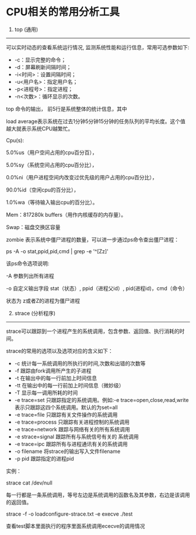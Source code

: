 CPU相关的常用分析工具
==================

1. top (通用)
------------

可以实时动态的查看系统运行情况, 监测系统性能和运行信息，常用可选参数如下:

* -c：显示完整的命令；
* -d：屏幕刷新间隔时间；  
* -i<时间>：设置间隔时间；
* -u<用户名>：指定用户名；
* -p<进程号>：指定进程；
* -n<次数>：循环显示的次数。

top 命令的输出， 前5行是系统整体的统计信息，其中

load average表示系统在过去1分钟5分钟15分钟的任务队列的平均长度。这个值越大就表示系统CPU越繁忙。

Cpu(s):

5.0%us（用户空间占用的cpu百分百），

5.0%sy（系统空间占用的cpu百分比），

0.0%ni（用户进程空间内改变过优先级的用户占用的cpu百分比），

90.0%id（空闲cpu的百分比），

1.0%wa（等待输入输出cpu的百分比）。

Mem：817280k buffers（用作内核缓存的内存量）。

Swap：磁盘交换区容量

zombie 表示系统中僵尸进程的数量，可以进一步通过ps命令查出僵尸进程：

ps -A -o stat,ppid,pid,cmd | grep -e '^[Zz]'

该ps命令选项说明:

-A 参数列出所有进程

-o 自定义输出字段  stat（状态）, ppid（进程父id）, pid(进程id)，cmd（命令）

状态为 z或者Z的进程为僵尸进程

2. strace (分析程序)
------------

strace可以跟踪到一个进程产生的系统调用，包含参数、返回值、执行消耗的时间。

strace的常用的选项以及选项对应的含义如下：
 
* -c 统计每一系统调用的所执行的时间,次数和出错的次数等
* -f 跟踪由fork调用所产生的子进程
* -t 在输出中的每一行前加上时间信息
* -tt 在输出中的每一行前加上时间信息（微妙级） 
* -T 显示每一调用所耗的时间
* -e trace=set 只跟踪指定的系统调用。例如:-e trace=open,close,read,write表示只跟踪这四个系统调用。默认的为set=all
* -e trace=file 只跟踪有关文件操作的系统调用
* -e trace=process 只跟踪有关进程控制的系统调用
* -e trace=network 跟踪与网络有关的所有系统调用
* -e strace=signal 跟踪所有与系统信号有关的 系统调用
* -e trace=ipc 跟踪所有与进程通讯有关的系统调用
* -o filename 将strace的输出写入文件filename 
* -p pid 跟踪指定的进程pid

实例：

strace cat /dev/null

每一行都是一条系统调用，等号左边是系统调用的函数名及其参数，右边是该调用的返回值。

strace -f -o loadconfigure-strace.txt -e execve ./test

查看test脚本里面执行的程序里面系统调用ececve的调用情况
